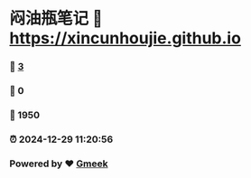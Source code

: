# 闷油瓶笔记 :link: https://xincunhoujie.github.io 
### :page_facing_up: [3](https://xincunhoujie.github.io/tag.html) 
### :speech_balloon: 0 
### :hibiscus: 1950 
### :alarm_clock: 2024-12-29 11:20:56 
### Powered by :heart: [Gmeek](https://github.com/Meekdai/Gmeek)
